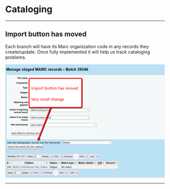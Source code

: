 # Cataloging


***
## Import button has moved

Each branch will have its Marc organization code in any records they create/update.  Once fully implemented it will help us track cataloging problems.

![17.11 Damaged information](../.gitbook/assets/1711-360.cataloging.png)


***
